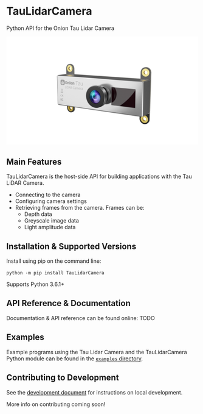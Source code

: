 # TauLidarCamera
Python API for the Onion Tau Lidar Camera

![Onion Tau Lidar Camera](https://github.com/OnionIoT/tau-lidar-camera/raw/master/docs/img/onion-tau-lidar-camera-00.png)

## Main Features

TauLidarCamera is the host-side API for building applications with the Tau LiDAR Camera.

* Connecting to the camera
* Configuring camera settings
* Retrieving frames from the camera. Frames can be:
  * Depth data
  * Greyscale image data
  * Light amplitude data

## Installation & Supported Versions

Install using pip on the command line:

```
python -m pip install TauLidarCamera
```

Supports Python 3.6.1+

## API Reference & Documentation

Documentation & API reference can be found online: TODO

## Examples

Example programs using the Tau Lidar Camera and the TauLidarCamera Python module can be found in the [`examples` directory](./examples).

## Contributing to Development

See the [development document](DEVELOPMENT.md) for instructions on local development.

More info on contributing coming soon!
